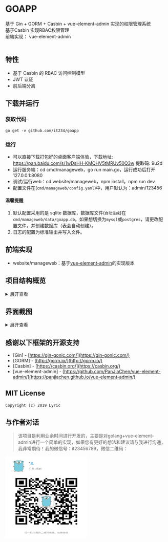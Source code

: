 <h1>GOAPP</h1>

<div>
 基于 Gin + GORM + Casbin + vue-element-admin 实现的权限管理系统 <br/>
 基于Casbin 实现RBAC权限管理 <br/>
 前端实现： vue-element-admin <br/>
</div>
<br/>

## 特性

- 基于 Casbin 的 RBAC 访问控制模型
- JWT 认证
- 前后端分离

## 下载并运行

### 获取代码

```
go get -v github.com/it234/goapp
```

### 运行

- 可以直接下载打包好的桌面客户端体验，下载地址: https://pan.baidu.com/s/1wDsHH-KMQHV5tMRUv50Q3w 提取码: 9u2d 
- 运行服务端：cd cmd/manageweb，go run main.go，运行成功后打开 127.0.0.1:8080
- 调试/运行web：cd website/manageweb，npm install，npm run dev
- 配置文件在(`cmd/manageweb/config.yaml`)中，用户默认为：admin/123456


#### 温馨提醒

1. 默认配置采用的是 sqlite 数据库，数据库文件(`自动生成`)在`cmd/manageweb/data/goapp.db`。如果想切换为`mysql`或`postgres`，请更改配置文件，并创建数据库（表会自动创建）。
2. 日志的配置为标准输出并写入文件。

## 前端实现

- website/manageweb：基于[vue-element-admin](https://github.com/PanJiaChen/vue-element-admin)的实现版本

## 项目结构概览

<details>
<summary>展开查看</summary>
<pre><code>.
├── cmd  项目的主要应用
├── internal  私有应用程序和库代码
├── pkg  外部应用程序可以使用的库代码
├── scripts  数据库脚本
├── vendor  项目依赖的其他第三方库
├── website  vue-element-admin
</code></pre>
</details>


## 界面截图

<details>
<summary>展开查看</summary>
<pre><code>.
<img src="./login.jpeg" width="256" height="256" />

<img src="./icon.jpeg" width="256" height="256" />
</code></pre>
</details>


## 感谢以下框架的开源支持

- [Gin] - [https://gin-gonic.com/](https://gin-gonic.com/)
- [GORM] - [http://gorm.io/](http://gorm.io/)
- [Casbin] - [https://casbin.org/](https://casbin.org/)
- [vue-element-admin] - [https://github.com/PanJiaChen/vue-element-admin/](https://panjiachen.github.io/vue-element-admin/)


## MIT License

    Copyright (c) 2019 Lyric

## 与作者对话

> 该项目是利用业余时间进行开发的，主要是对golang+vue-element-admin进行一个简单的实现，如果您有更好的想法和建议请与我进行沟通，我非常期待！我的微信号：it23456789，微信二维码：

<img src="./wechat.jpeg" width="256" height="256" />




